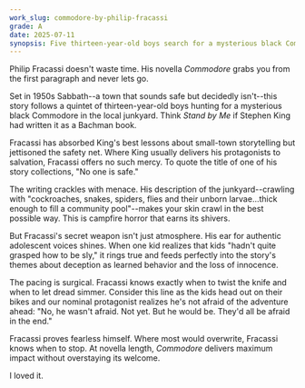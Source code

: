 ```yaml
---
work_slug: commodore-by-philip-fracassi
grade: A
date: 2025-07-11
synopsis: Five thirteen-year-old boys search for a mysterious black Commodore in a 1950s junkyard, where they encounter horrors that will rob them of their innocence.
---
```


Philip Fracassi doesn't waste time. His novella _Commodore_ grabs you from the first paragraph and never lets go.

Set in 1950s Sabbath--a town that sounds safe but decidedly isn't--this story follows a quintet of thirteen-year-old boys hunting for a mysterious black Commodore in the local junkyard. Think _Stand by Me_ if Stephen King had written it as a Bachman book.

Fracassi has absorbed King's best lessons about small-town storytelling but jettisoned the safety net. Where King usually delivers his protagonists to salvation, Fracassi offers no such mercy. To quote the title of one of his story collections, "No one is safe."

The writing crackles with menace. His description of the junkyard--crawling with "cockroaches, snakes, spiders, flies and their unborn larvae...thick enough to fill a community pool"--makes your skin crawl in the best possible way. This is campfire horror that earns its shivers.

But Fracassi's secret weapon isn't just atmosphere. His ear for authentic adolescent voices shines. When one kid realizes that kids "hadn't quite grasped how to be sly," it rings true and feeds perfectly into the story's themes about deception as learned behavior and the loss of innocence.

The pacing is surgical. Fracassi knows exactly when to twist the knife and when to let dread simmer. Consider this line as the kids head out on their bikes and our nominal protagonist realizes he's not afraid of the adventure ahead: "No, he wasn't afraid. Not yet. But he would be. They'd all be afraid in the end."

Fracassi proves fearless himself. Where most would overwrite, Fracassi knows when to stop. At novella length, _Commodore_ delivers maximum impact without overstaying its welcome.

I loved it.
